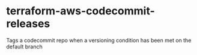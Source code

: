 # terraform-aws-codecommit-releases
Tags a codecommit repo when a versioning condition has been met on the default branch
